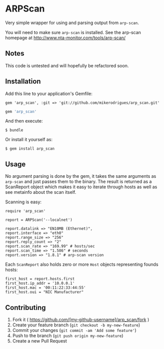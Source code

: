 # ARPScan

Very simple wrapper for using and parsing output from `arp-scan`.

You will need to make sure `arp-scan` is installed. See the arp-scan homepage at http://www.nta-monitor.com/tools/arp-scan/

## Notes

This code is untested and will hopefully be refactored soon.


## Installation

Add this line to your application's Gemfile:
    
    gem 'arp_scan', :git => 'git://github.com/mikerodrigues/arp_scan.git'

```ruby
gem 'arp_scan'
```

And then execute:

    $ bundle

Or install it yourself as:

    $ gem install arp_scan

## Usage

No argument parsing is done by the gem, it takes the same arguments as
`arp-scan` and just passes them to the binary. The result is returned as a
ScanReport object which makes it easy to iterate through hosts as well as see
metainfo about the scan itself.

Scanning is easy:

    require 'arp_scan'

    report = ARPScan('--localnet')

    report.datalink => "EN10MB (Ethernet)",
    report.interface => "eth0"
    report.range_size => "256"
    report.reply_count => "2"
    report.scan_rate => "169.99" # hosts/sec
    report.scan_time => "1.586" # seconds
    report.version => "1.8.1" # arp-scan version

Each `ScanReport` also holds zero or more `Host` objects representing founds
hosts:

    first_host = report.hosts.first
    first_host.ip_addr = '10.0.0.1'
    first_host.mac = '00:11:22:33:44:55'
    first_host.oui = "NIC Manufacturer"






## Contributing

1. Fork it ( https://github.com/[my-github-username]/arp_scan/fork )
2. Create your feature branch (`git checkout -b my-new-feature`)
3. Commit your changes (`git commit -am 'Add some feature'`)
4. Push to the branch (`git push origin my-new-feature`)
5. Create a new Pull Request
